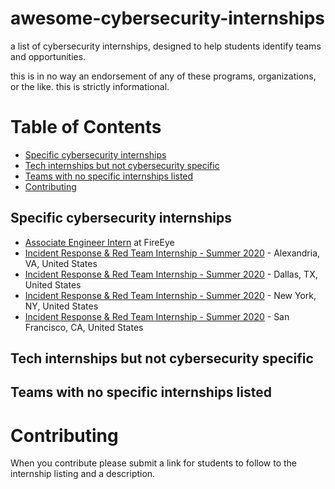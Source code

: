 # awesome-cybersecurity-internships
a list of cybersecurity internships, designed to help students identify teams and opportunities. 

this is in no way an endorsement of any of these programs, organizations, or the like. this is strictly informational. 

# Table of Contents
  * [Specific cybersecurity internships](#specific-cybersecurity-internships)
  * [Tech internships but not cybersecurity specific](#tech-internships-but-not-cybersecurity-specific)
  * [Teams with no specific internships listed](#teams-with-no-specific-internships-listed)
* [Contributing](#contributing)

## Specific cybersecurity internships

* [Associate Engineer Intern](https://jobs.smartrecruiters.com/FireEyeInc1/743999691309770) at FireEye
* [Incident Response & Red Team Internship - Summer 2020](https://jobs.smartrecruiters.com/FireEyeInc1/743999695063072) - Alexandria, VA, United States
* [Incident Response & Red Team Internship - Summer 2020](https://jobs.smartrecruiters.com/FireEyeInc1/743999695064547) - Dallas, TX, United States
* [Incident Response & Red Team Internship - Summer 2020](https://jobs.smartrecruiters.com/FireEyeInc1/743999695063345) - New York, NY, United States
* [Incident Response & Red Team Internship - Summer 2020](https://jobs.smartrecruiters.com/FireEyeInc1/743999695065765) - San Francisco, CA, United States

## Tech internships but not cybersecurity specific

## Teams with no specific internships listed

# Contributing

When you contribute please submit a link for students to follow to the internship listing and a description.
